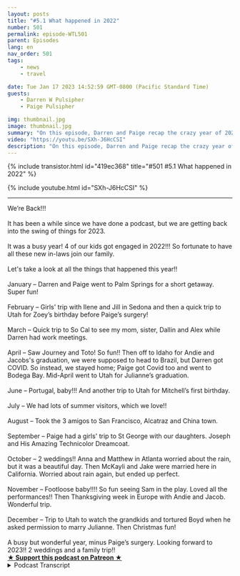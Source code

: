 ```yaml
---
layout: posts
title: "#5.1 What happened in 2022"
number: 501
permalink: episode-WTL501
parent: Episodes
lang: en
nav_order: 501
tags:
    - news
    - travel

date: Tue Jan 17 2023 14:52:59 GMT-0800 (Pacific Standard Time)
guests:
    - Darren W Pulsipher
    - Paige Pulsipher

img: thumbnail.jpg
image: thumbnail.jpg
summary: "On this episode, Darren and Paige recap the crazy year of 2022 with major surgery, COVID, three college graduations, two weddings, and constantly changing travel schedules."
video: "https://youtu.be/SXh-J6HcCSI"
description: "On this episode, Darren and Paige recap the crazy year of 2022 with major surgery, COVID, three college graduations, two weddings, and constantly changing travel schedules."
---
```


<div>
{% include transistor.html id="419ec368" title="#501 #5.1 What happened in 2022" %}

{% include youtube.html id="SXh-J6HcCSI" %}
</div>

---

<html><head></head><body><div>We’re Back!!!</div><div>&nbsp;</div><div>It has been a while since we have done a podcast, but we are getting back into the swing of things for 2023.&nbsp;</div><div>&nbsp;</div><div>It was a busy year! 4 of our kids got engaged in 2022!!! So fortunate to have all these new in-laws join our family.&nbsp;</div><div>&nbsp;</div><div>Let's take a look at all the things that happened this year!!</div><div>&nbsp;</div><div>January – Darren and Paige went to Palm Springs for a short getaway. Super fun!</div><div>&nbsp;</div><div>February – Girls' trip with Ilene and Jill in Sedona and then a quick trip to Utah for Zoey’s birthday before Paige’s surgery!&nbsp;</div><div>&nbsp;</div><div>March – Quick trip to So Cal to see my mom, sister, Dallin and Alex while Darren had work meetings.&nbsp;</div><div>&nbsp;</div><div>April – Saw Journey and Toto! So fun!! Then off to Idaho for Andie and Jacobs's graduation, we were supposed to head to Brazil, but Darren got COVID. So instead, we stayed home; Paige got Covid too and went to Bodega Bay. Mid-April went to Utah for Julianne’s graduation.&nbsp;</div><div>&nbsp;</div><div>June – Portugal, baby!!! And another trip to Utah for Mitchell’s first birthday.</div><div>&nbsp;</div><div>July – We had lots of summer visitors, which we love!!</div><div>&nbsp;</div><div>August – Took the 3 amigos to San Francisco, Alcatraz and China town.</div><div>&nbsp;</div><div>September – Paige had a girls' trip to St George with our daughters. Joseph and His Amazing Technicolor Dreamcoat.&nbsp;</div><div>&nbsp;</div><div>October – 2 weddings!! Anna and Matthew in Atlanta worried about the rain, but it was a beautiful day. Then McKayli and Jake were married here in California. Worried about rain again, but ended up perfect.&nbsp;</div><div>&nbsp;</div><div>November – Footloose baby!!!! So fun seeing Sam in the play. Loved all the performances!! Then Thanksgiving week in Europe with Andie and Jacob. Wonderful trip.</div><div>&nbsp;</div><div>December – Trip to Utah to watch the grandkids and tortured Boyd when he asked permission to marry Julianne. Then Christmas fun!&nbsp;</div><div>&nbsp;</div><div>A busy but wonderful year, minus Paige’s surgery. Looking forward to 2023!! 2 weddings and a family trip!!</div>
<strong>
  <a href="https://www.patreon.com/wheresthelemonade" target="_donate" rel="payment" title="★ Support this podcast on Patreon ★">★ Support this podcast on Patreon ★</a>
</strong></body></html>

<details>
<summary> Podcast Transcript </summary>

<p>﻿1</p>
<p>Hello, this is.</p>
<p>Darren and this is. Page.</p>
<p>And this is.</p>
<p>Where Lemonade.</p>
<p>Where we talk aboutwhat happens when life through you lemons.</p>
<p>You make some lemonade.</p>
<p>Meaning some weeks it's lemons.</p>
<p>Yes, some weeks it's just lemons.</p>
<p>Yeah.</p>
<p>On today's episode.</p>
<p>We're going to unpack 2020. Two.</p>
<p>You're using that buzzword. I'm back.</p>
<p>I know how good a.</p>
<p>Job we're so trendy.</p>
<p>All right.</p>
<p>It's been a long time since we podcastand we really apologize for our listenersout there,but we are dedicated. It's a new year.</p>
<p>We're dedicated to do it every week.</p>
<p>This yearit's already missed the first week.</p>
<p>We're so sorry.</p>
<p>Like, yeah, people have just been,you know, I've had peoplein crisis mode because Page and Aaronhave been podcasting.</p>
<p>Well, you know,and you're going tofind out why we kind of stop for a while.</p>
<p>It's been it's been a really hectic year.</p>
<p>It has been a hectic year.</p>
<p>Should we just dive inand unpack all this stuff?</p>
<p>Well, yeah,</p>
<p>First thing to unpack is four of ourten children got engaged in 2022.</p>
<p>Is a busy year for engagements, right?</p>
<p>It was.</p>
<p>And two of those fouractually got married.</p>
<p>They did three weeks apart. Thank you.</p>
<p>Matthew, Indiana and Jake McNallyfor making our October as chaoticas it possibly could have been.</p>
<p>It was awesome, though.</p>
<p>It was a fabulous October.</p>
<p>It was fun. It was fun. Driven.</p>
<p>It was fun with So let's golet's just go through the year.</p>
<p>Is that the best way to do this?</p>
<p>Let's do it.</p>
<p>All right.</p>
<p>So let's say we kicked off the yearwith a little birthday celebration for me.</p>
<p>My birthday's in January, and pagetwo took me to Palm</p>
<p>Springs and I went, Huh? Yes.</p>
<p>I gave that trip to you for Christmas.</p>
<p>Right.</p>
<p>And I had planned you know,</p>
<p>I planned a little trip to Palm Springs.</p>
<p>I, you know, reserveda couple of shows and.</p>
<p>And you open it up on Christmasand you're like, what are we old?</p>
<p>And I knew you were going to say that.</p>
<p>I know these were old.</p>
<p>People go. To vacation. Oh.</p>
<p>But true. Is it true or not?</p>
<p>Is it true or not?</p>
<p>Well, actually, I think</p>
<p>I think a lot of old people live there.</p>
<p>But I don't know that a lot of old peoplego there for vacationlike we saw a lot of people our age. Yeah,</p>
<p>I guess we.</p>
<p>Saw a lot of. These were old.</p>
<p>You don't live there.</p>
<p>Oh, you know what, though?</p>
<p>It was a lot of fun.</p>
<p>We actually had a lot of fun.</p>
<p>It was actually a really fun place.</p>
<p>It was? Yeah.</p>
<p>There's lots to do in Palm</p>
<p>Springs, out in the desert.</p>
<p>We went on a Jeep tour in the desert.</p>
<p>That was really fun.</p>
<p>And up some slot canyons up there.</p>
<p>That was a lot of fun andwe went to a back door was a back door.</p>
<p>No VIP. Sounds really. All right.</p>
<p>It was a VIP. No, it was a VIP.</p>
<p>Behind the scenes.</p>
<p>Behind the scenes. There we go.</p>
<p>That's behind the scenes of the zooin Palm Springs,which was really kind of coolbecause we had a guide for usto take us around the zooand we got to go in other placesthat people didn't get to goand we got to feed a giraffe.</p>
<p>It was I got. To hang out with them.</p>
<p>What were those walls? Wallabies.</p>
<p>What are those?</p>
<p>The Wallabies. Yeah, Wallabies. Yeah.</p>
<p>They're like just jumping all aroundus. Yeah.</p>
<p>So it was a fun trip.</p>
<p>That was when COVID was still a thingbecause you know, it'snot a thing anymore.</p>
<p>And it doesn't exist anymorebecause we're ignoring.</p>
<p>It. Don't you remember?</p>
<p>We went to the first restaurantwe went to.</p>
<p>They said,</p>
<p>Do you have your vaccination cards?</p>
<p>And we were like,</p>
<p>No, no.</p>
<p>I think we found them on our.</p>
<p>They're on our phone. Yeah, yeah.</p>
<p>Because we were like,</p>
<p>I didn't know that was a thank you.</p>
<p>We still had to show.</p>
<p>Oh, and we took the gondola.</p>
<p>Yeah, yeah. We went to the top ofwhatever that Piqua San Simeon.</p>
<p>No, no, I don't know. I don't know.</p>
<p>But it was pretty coolbecause we were down in the desertwhere it was 80 degrees or so,and just take the gondola up out of palm</p>
<p>Springs and there was no other ground.</p>
<p>So we took our snowgear with us and had a snowball fight.</p>
<p>Was fun. It was fun.</p>
<p>All right. So that was January.</p>
<p>And then in February,you decided to head off to Sedona?</p>
<p>I did.</p>
<p>I did my girls trip with Jill and Eileen.</p>
<p>And then I went straight from that tripto Utah for Zoe's birthday.</p>
<p>Which I missed this year.</p>
<p>Yes. They were upset with you.</p>
<p>I was upset. Well,this is a little problem.</p>
<p>Here's a tip to all of youthat have grandchildren.</p>
<p>Don't go to every grandchild's birthdayfor the first five or six years,because if you miss one,you're in trouble.</p>
<p>You get called. Out.</p>
<p>And I got called out by Emma.</p>
<p>Emma, that I wasn't there for Zoe'sthird birthday because I've been therefor all of her birthdays.</p>
<p>Well,</p>
<p>I don't think this year we're going tobe therebecause we're, we're kind of a littlewe're going there, but not for birthdays,so we're going to anyway.</p>
<p>So we're going to I think we're breakingthe cycle this year.</p>
<p>Yeah, we're going to break half of Yeah,well, but we have to be therefor Emma's eighth birthdaybecause she's going to get back to that.</p>
<p>That's a big deal. Definitely. Definitely.</p>
<p>Well, not your first grandchild,</p>
<p>I guess you spoil them.</p>
<p>That's right.</p>
<p>And then in February, drumroll.</p>
<p>Paige had.</p>
<p>Surgery.</p>
<p>I had my big surgery,which we've we podcast did about this,but this is just a little rundown.</p>
<p>But yeah, so I had my part of my colontaken out that was super fun.</p>
<p>And I got some white hairduring the month of February and March.</p>
<p>But we You're welcome.</p>
<p>I hit our deductible.</p>
<p>Nice. Yes, you did. You get her medical.</p>
<p>So the rest of the year was just cake.</p>
<p>And I was. Like. Yeah.</p>
<p>So doing it was, you know, itwasn't, it wasn't as bad of a recoveryas we thought it was going to be.</p>
<p>It was actually pretty,pretty chill recovery.</p>
<p>And it's good now.</p>
<p>It was well,it was kind of a chill recovery.</p>
<p>It was it was tough.</p>
<p>It was tough for not just you.</p>
<p>It was tough for everyone around you, too.</p>
<p>Yeah. Because we were worried about you.</p>
<p>And then we went downto Southern Californiato go see Paige's momat the end of March. So.</p>
<p>And this was right at the very end ofwhen you could travel again.</p>
<p>So we kind ofhad your eight week recovery, and then wewe went down to Southern Californiaat the end of March to go see your momand your sister and Delon and Alex. Yep.</p>
<p>So that was a fun that was a fun.</p>
<p>I'm done with recovery time. Yes.</p>
<p>And just a little a quick little trip.</p>
<p>Yep. So and then April,</p>
<p>April, we saw Journey and Toto.</p>
<p>Oh man, that was awesome.</p>
<p>That was it was some friends.</p>
<p>That was super fun.</p>
<p>Oh, my gosh. That was so fun.</p>
<p>If you get a chanceto go see Journey in concert, do it.</p>
<p>Yeah, they're really good.</p>
<p>Oh. Awesome.</p>
<p>Yeah. Yeah, it's actually a lot of fun.</p>
<p>Toto, one of the lead guyscame out with his walker to get on stage.</p>
<p>He literally did.</p>
<p>That's just not even a joke.</p>
<p>And then they sat him at a piano, andhe played the piano and sang couple songs.</p>
<p>You know what?</p>
<p>They're getting oldbecause we're all good.</p>
<p>This goes back to Palm Springs.</p>
<p>We're all lonely.</p>
<p>Yeah, Not that old.</p>
<p>Oh, my gosh. Look,</p>
<p>I do need to get my hair.</p>
<p>Hair dyed.</p>
<p>I got a little gray coming up,but not that much.</p>
<p>But April was actually a busy monthfor us, too, because Andy and Jacobgraduated from BYU, Idaho.</p>
<p>So we drove.</p>
<p>We drove, didn't we?</p>
<p>We did.</p>
<p>We drove to Idaho for their.</p>
<p>Graduationand there was a big snowstorm, was it not?</p>
<p>It was a snowstorm.</p>
<p>It wasn't huge.</p>
<p>But yes, we were driving and we were.</p>
<p>Driving, you know, so it's a little bitof white knuckle driving for about.</p>
<p>Yeah, there was.</p>
<p>About probably 3 hours of the 12 hourdrive up there.</p>
<p>And then we had a bigwe had some big plans for Andyand Jacob right after their graduationfor graduation, President</p>
<p>Jacob and I both servedchurch missions in Brazil,</p>
<p>So we were pressing up our Portuguese.</p>
<p>We had to show off to our wives,the beautiful country of Brazil.</p>
<p>And so the idea was, was rightafter graduation, we would come home,we get packed.</p>
<p>Andy and Jacob would meet us in Houston.</p>
<p>I think we were flying through Houston.</p>
<p>So so we we left Thursday, drove to</p>
<p>I don't know if Wednesday, Wednesdaydrove to Idaho.</p>
<p>Thursday was their graduation.</p>
<p>We drove home.</p>
<p>We drove home Friday.</p>
<p>This is very quick trip.</p>
<p>You know, when we were driving home Fridayin the car.</p>
<p>I started.</p>
<p>Getting started feeling sickand we're like, oh, it's like, oh, we're.</p>
<p>Supposed to leave Monday.</p>
<p>We were supposed to leave</p>
<p>Monday. Saturday.</p>
<p>You woke up.</p>
<p>You were really sick.</p>
<p>We decided to test you for COVID.</p>
<p>Because Why? Because why do we do that?</p>
<p>We did that because at the time.</p>
<p>I couldn't get back into. The U.S.</p>
<p>We didn't have to test to go to Brazil,but we had to test to get backinto the United States.</p>
<p>So we tested you hadwe did like what, three or four testsbecause we're like, are we.</p>
<p>Surely this test is. From. Yes.</p>
<p>So that was on Saturday.</p>
<p>We were supposed to leave Monday.</p>
<p>So that trip was.</p>
<p>Off and I called Jacoband the on Sunday they were goingto fly from Salt Lake tomeet usthrough San Francisco and then head down.</p>
<p>And the plans changed.</p>
<p>So they were homeless.</p>
<p>They didn't have a place to livefor that week after their graduationbecause we were going to be in Braziland then they were going to go back totheir new place that they had just gottena brand new job in Austin, Texas.</p>
<p>What a logistics nightmare for themand for us.</p>
<p>So, yeah, I tested positive for COVIDand that canceled the whole trip.</p>
<p>Yeah.</p>
<p>And then three days later,you tested positive for COVID one.</p>
<p>Yeah, You got it.</p>
<p>Yep. So we had the most boring.</p>
<p>It was it was a little challenging.</p>
<p>Yeah. That week, spring break,because Sam was off.</p>
<p>We had made arrangements for everything.</p>
<p>The other kids were with their mom,which Sam went to Disney Worldwith his sisterbecause we were supposed to be in Brazil.</p>
<p>So we were at home.</p>
<p>Yeah, it was kind of a bummer week,but and we were sick,so we were kind of likelooking at each other.</p>
<p>Are you going to go get water for us orcan you give make some soup for.</p>
<p>This type of thing?</p>
<p>You were a lot sicker than I was.</p>
<p>I didn't. I didn't get it that bad.</p>
<p>But we ended upwe ended up at the end of that.</p>
<p>We going out to Bodega Bay.</p>
<p>Bodega Bayand doing a small little hike out thereto get out of the houseand to get into some fresh air.</p>
<p>It was really nice. Don't worry.</p>
<p>We were inside.</p>
<p>We were outside.</p>
<p>Never came in close contact with anyone.</p>
<p>Right?</p>
<p>If anyone.</p>
<p>We don't want to get any emailsabout this.</p>
<p>We were not spreading COVID, don't worry.</p>
<p>No, we weren't.</p>
<p>And I felt really bad for Andyand Jacob because, I mean, we had boughtpackagesfor river cruises and jungle cruises.</p>
<p>I mean, the whole. Thing,it was all planned.</p>
<p>It was all it was.</p>
<p>We had just we had started packing. And.</p>
<p>We'd gonefor two years without getting COVID.</p>
<p>And that was a major.</p>
<p>LEMON Oh, it was a horrible and that.</p>
<p>Was a really bad. LEMON Yeah.</p>
<p>And then we were supposed to go straightfrom Brazil to back to Utah.</p>
<p>We were flying straight to youto for Julianne's graduation.</p>
<p>That's right. And so we ended up flying.</p>
<p>We flew, right?</p>
<p>We fly.</p>
<p>Yeah, we flew from here.</p>
<p>To Julianne's graduation,which was two weeks after Jacob's.</p>
<p>Yeah.</p>
<p>So once again, we were notwe didn't have COVID anymore.</p>
<p>You know, not contagious and. Contagious.</p>
<p>We were fine. So.</p>
<p>So we went back to Utah for Julianne'sgraduation, which was which was lovely.</p>
<p>It was lovely.</p>
<p>And I felt bad for Jacob and Andiebecause that was her graduation present.</p>
<p>So we we went with the tripon a trip with themlater on in the year in November,and then not to Brazil,because that was right after I looked at,</p>
<p>Hey, let's go to Brazil.</p>
<p>Then during Thanksgiving,right after a very contested election.</p>
<p>I'm glad we didn't go.</p>
<p>There was a little bit of rioting.</p>
<p>And now, I mean, nowit's pretty chaotic down there.</p>
<p>So we're glad thatwe got to go somewhere else with them.</p>
<p>Which well,but I feel bad because Julianne'sgraduation present was also a tripthat we were going to do at Thanksgiving.</p>
<p>Yeah, with. Julianne.</p>
<p>But because Andie is a teacherand she only has so many days off of work,she had the whole weekof Thanksgiving off.</p>
<p>So we had to bump Julianne's trip a weekbecause Joanne's jobis a little more flexible.</p>
<p>We did bump Julianne's tripfor Andie and Jacob's trip.</p>
<p>So sorry, Julianne.</p>
<p>You've been great and very understanding.</p>
<p>Yeah,we'll figure out that trip, Julianne.</p>
<p>Yes, we will.</p>
<p>All right.</p>
<p>So that leads us through April.</p>
<p>What a chaotic four months.</p>
<p>There was a lot.</p>
<p>I mean, you had major surgery.</p>
<p>We both got COVID and we were travelingand changing travel plans constantly.</p>
<p>It seemed like, Yeah, yeah.</p>
<p>But then weyou always have to have you always haveto have something in the works.</p>
<p>What are you talking about?</p>
<p>You have to have a plan.</p>
<p>You have to have a trip planned aheadso that you can say,</p>
<p>Oh, I'm looking forward to something.</p>
<p>I you know. What?</p>
<p>And it can be simple.</p>
<p>It could be a simple, Hey,we're going to go to Mendocino Coast or.</p>
<p>Yes, I don't have to.</p>
<p>I feel like that makes me soundlike some kind of likehousewife of Orange County or something.</p>
<p>I don't have too housewives.</p>
<p>I also housewife people.</p>
<p>I do not have to. But you're right.</p>
<p>Even if it's justeven if it's just an overnight trip, onenight someplace for you and I to go to.</p>
<p>I mean, I do like to have somethingto look forward to.</p>
<p>That something doesn't have to be a big.</p>
<p>Trip.</p>
<p>It does not. But big trips are nice.</p>
<p>Yeah, I'm not sure why so.</p>
<p>And we and we just.</p>
<p>We'd already spent the money on a tripto Brazil, so we had travel credits.</p>
<p>Well, we'd also we also had travel creditsfrom other trips that we canceled.</p>
<p>Yeah.</p>
<p>With Iceland and. Yeah.</p>
<p>So I had to,</p>
<p>I had to use some, some travel.</p>
<p>That's right.</p>
<p>We had to use, we had to use thiswas for the from the Iceland cancellation.</p>
<p>Yes it was.</p>
<p>And we had to use this seven nightstay anywhere.</p>
<p>At a Category five hotel.</p>
<p>Anywhere in the world.</p>
<p>Anywhere in the world.</p>
<p>We had to use it by the end of Juneor we lost it.</p>
<p>Yeah, well, we're not dumb.</p>
<p>We're not going to lose a sevennight stay.</p>
<p>Oh, hello.</p>
<p>So. So we looked all over the world.</p>
<p>We did for a for a really good categoryfive Marriott Hotel.</p>
<p>Those are hard to find. Yes.</p>
<p>Because sometimes a categoryfive is like a courtyard.</p>
<p>Yeah. Depending on the place.</p>
<p>And sometimes a categoryfive is really nice.</p>
<p>So we found a really nice one in Portugaland that's how we ended up in Portugal.</p>
<p>And what a lovely trip.</p>
<p>And Portugal's,</p>
<p>I mean, that was the resort we stayedat was off the beaten path,which was kind of nice.</p>
<p>We had our own beach to ourselves.</p>
<p>The weather was absolutely wonderful.</p>
<p>Yeah. And the food was incredible.</p>
<p>You check out our check out our podcaston Portugal.</p>
<p>In fact, we even podcast it from Portugal.</p>
<p>We did. That's right.</p>
<p>So you can see me.</p>
<p>I was all burntbecause we went to the beach. Mm.</p>
<p>Because your skin's like, transparent.</p>
<p>I put sunscreen like a vampire.</p>
<p>A sun hits themand it's like burn immediately.</p>
<p>But now. So yes, Portugal was lovely.</p>
<p>And then another tripto Utah for Mitchell's first birthday.</p>
<p>You can't miss the first birthday,even though the child'snever going to remembertheir first birthday that we were there.</p>
<p>Oh, but the other kids remember. Yes.</p>
<p>So I got back in the good graces of Emmabecause I showed up for Mitchell'sbirthday. Yes.</p>
<p>Yes, you did. So, yes,</p>
<p>Another trip to Utah.</p>
<p>And then July we stay home. Finally, we.</p>
<p>Stayed home and we had a lot of visitorscome to us, which was great.</p>
<p>So the joy was fun.</p>
<p>People came and visited family.</p>
<p>We needed a breakfrom running around and visiting kids.</p>
<p>And so and then right before schoolstarts in August,we decided to take the threeyoungest kids,which are now not little kids anymore.</p>
<p>My goodness, they're huge.</p>
<p>All grown up.</p>
<p>Now to 116 year oldand to 17 year olds now.</p>
<p>Yeah,we took them to Alcatraz to drop them off.</p>
<p>They wouldn't keep them.</p>
<p>They wouldn't keep them.</p>
<p>No, no.</p>
<p>So, yeah,that was a fun trip to San Francisco.</p>
<p>We went to Alcatraz and Chinatown,and that was fun.</p>
<p>We were there during oneof the one of the moon festivals,</p>
<p>I think, which was kind of fun.</p>
<p>It was fun.</p>
<p>So. So hanging out in our local areawas always, always good.</p>
<p>And it doesn't cost that muchto head over toeither. Oldtown SAC or San Francisco.</p>
<p>It's kind of fun. It's very cool.</p>
<p>And then let's see, September</p>
<p>I had a girls trip withsome of our daughters,so a couple of our daughter in law didn'tweren't there for the trip,but we got to go.</p>
<p>We were It all came aboutbecause of Josephand his amazing Technicolor Dreamcoat.</p>
<p>My kids growing up.</p>
<p>We watched that with Donny Osmond.</p>
<p>If you haven't seen it,go watch it, Donny.</p>
<p>You didn'twatch it. You're obsessed about it.</p>
<p>Just tell the truth. Yes.</p>
<p>And my kids, my daughters especially,have goodmemories and have it all memorized.</p>
<p>And so we saw that it was going in to thewhat'sto a con to account theater in St George.</p>
<p>So we decided with our kidsthat live there in Utah,we the girls, we had a little weekendin Saint George hiking and.</p>
<p>Well, this was this was right beforethe two weddings that we had in October.</p>
<p>Yeah.</p>
<p>So it was kind of nicebecause you got to spend some timewith your futuredaughter in law a little bit more.</p>
<p>Makayla was there, so that was super fun.</p>
<p>We had a great time. That was awesome.</p>
<p>So in October.</p>
<p>October, boy, you kids,it was funny because they said, Well,dad, we're we're almost having onein September and one in October.</p>
<p>So it's really two months.</p>
<p>It was three, three weeks apart.</p>
<p>They were three weeks apart.</p>
<p>But yeah,so a wonderful trip out to Georgia.</p>
<p>My gosh, Matthew and Anna's wedding.</p>
<p>Gorgeous. Oh.</p>
<p>Oh, that was.</p>
<p>That was almost a lemonadeor illuminate moment.</p>
<p>Oh, yeah. We were worried about the rain.</p>
<p>Because there was a hurricanethat came up the Gulfand the remnants of that hurricanewere hovering over Georgia.</p>
<p>And we were literally looking at the rainevery day.</p>
<p>It was an outside wedding.</p>
<p>It was a great venue.</p>
<p>Just this cute, oh, plantationhome, just wonderful.</p>
<p>But it wasn't big enough for everyoneto come inside for the wedding.</p>
<p>So we were trying to find other venues.</p>
<p>I was calling all over the placeto church buildingsand Marriotts and and convention centers.</p>
<p>Everything was booked solid, so.</p>
<p>We just prayed. A lot of praying went on.</p>
<p>And it ended up being a beautiful dayand absolute.</p>
<p>Beautiful, absolutely gorgeous day.</p>
<p>And then three weeks later,we had Jacob McKinley's wedding herein the Sacramento area.</p>
<p>And two days before their wedding,it once again an outsidewedding at our friend's propertyin Lincoln and.</p>
<p>Down.</p>
<p>Rain was expected for their wedding.</p>
<p>We're like, seriously?</p>
<p>But that's Mother Natureteasing us here in California.</p>
<p>Yeah. And we didn't at once again,we didn't have a backup.</p>
<p>You think we would have learnedour lesson? But there was no backup.</p>
<p>We were just praying once againand beautiful day like that.</p>
<p>So, yeah, we could have fretted about itand but we didn't.</p>
<p>We, we said, Hey, it's going to be.</p>
<p>We said, if all else fails, we can bringeverybody here to our house and.</p>
<p>Eat. Food, eat food.</p>
<p>But yeah, it all worked out great.</p>
<p>It was bothweddings were absolutely lovely.</p>
<p>And we got to New Daughter in law's.</p>
<p>It was.</p>
<p>Oh, they're great.</p>
<p>They're great women.</p>
<p>Yep, they are.</p>
<p>I love calling them daughter. Yeah.</p>
<p>And they each bring their own uniquenessto the family, which is wonderful.</p>
<p>It's exciting.</p>
<p>They are fabulous.</p>
<p>Oh, and then November.</p>
<p>I love November.</p>
<p>I rarely saw you in November.</p>
<p>Y footloose, baby.</p>
<p>I got to cut loose.</p>
<p>Footloose. All right, so, Sam, ourninth child, right?</p>
<p>And the one that's with us</p>
<p>He was Willard in the play.</p>
<p>Footlooseat the musical, Footloose at school, at.</p>
<p>His high. School, at his high school.</p>
<p>And there is one personthat made every singleevery singleperformance except for onepage. I went to every single performance.</p>
<p>What do you. I thought you missed one. Oh.</p>
<p>No, I did not.</p>
<p>I went I went late to when I was like,</p>
<p>Oh, you want to play?</p>
<p>I went to every scene.</p>
<p>Everyone who didn't make it to everyone.</p>
<p>You didn't make it to everyone.</p>
<p>I went to three. Yeah.</p>
<p>What do you mean?</p>
<p>Who didn't make a difference?</p>
<p>No, someone made it.</p>
<p>Except for one was a marilyn.</p>
<p>No, David. David got.</p>
<p>Sick. No, He missed the last.</p>
<p>He missed the last twobecause he was sick. Yeah, He's.</p>
<p>Trying to make it to everyone.</p>
<p>And Sam stole the show.</p>
<p>Oh, he did. He was so. Good. Awesome.</p>
<p>It was sohe was the comic relief in the play. He.</p>
<p>He had such great stage presence.</p>
<p>It was. He was so good.</p>
<p>Check out our YouTube channel.</p>
<p>Will put up some clips of the showup there.</p>
<p>He was fine.</p>
<p>I was shocked.</p>
<p>I was like, That's my little Sam up there.</p>
<p>He was stealing the crowd.</p>
<p>Oh, man.</p>
<p>He foundhe found his his calling with that.</p>
<p>He loved being on stage.</p>
<p>You know,he knew how to work the audience.</p>
<p>It was it was wonderful.</p>
<p>It was great.</p>
<p>So, yeah, that was thethat was the middle of Thanksgiving lot.</p>
<p>And heof course, we hadn't seen Sam for a monthbecause he'd been practicingand rehearsing the play.</p>
<p>And then and then we headed on a wonderfultrip, the graduation trip for</p>
<p>Andy and Jacob to no other than</p>
<p>Amsterdam.</p>
<p>Now, I said, Guys, really,</p>
<p>You want to go to Amsterdam in November,</p>
<p>Amsterdam and Germany and Brussels?</p>
<p>And I said, It's going to be cold and wet.</p>
<p>And Paige said,</p>
<p>And there's Christmas markets there. Yes.</p>
<p>Which was a tripthat we had planned to Christmases agothat we had to cancel because of.</p>
<p>COVID. Hit COVID.</p>
<p>So I didn't even know when theywhen they firstsaid they wonbecause we said, pick your second trip.</p>
<p>If we're not going to Brazil,where is your second place you want to go?</p>
<p>And Andy really wanted to go to Amsterdamand Germany, and I was like, okay, great.</p>
<p>And then I start like, you know, Googling,what should we do?</p>
<p>And I'm like,</p>
<p>Oh my. Gosh, Christmas market.</p>
<p>So and then once Andy found out there were</p>
<p>Christmas markets, there was nothing</p>
<p>I could do to convince him to go to Hawaiior Puerto Rico or some warm place.</p>
<p>Nope.</p>
<p>Instead, we got on our rain gear and our.</p>
<p>It wasn't too bad.</p>
<p>The weather wasn't too bad.</p>
<p>It was chilly a few days and it rained.</p>
<p>It didn't rain as much as we thought.</p>
<p>We had to bundle up. Yeah,we had to bundle up.</p>
<p>But Christmas markets. Oh, my goodness.</p>
<p>They know how to do it in Germany.</p>
<p>In Korea, incredible Christmas markets.</p>
<p>So much fun.</p>
<p>So we we went to several several places</p>
<p>Amsterdam, Cologne, Germany,</p>
<p>Brussels, Belgiumand and a couple other small towns Bruggeand get into a wonderful trip with themand we got to spend some time with Andy,our daughter in law, who we're continuingto get to know and love even more now.</p>
<p>It was great.</p>
<p>And if you are planningon going to Christmas markets in Europe,give us a shoutbecause they are not all created equal.</p>
<p>No, they are not.</p>
<p>In fact, check out our YouTube channelwhere you're going to see somesome travel logson on the Christmas markets.</p>
<p>So and the highlight ofit was Felice Navidad in German.</p>
<p>You got to check out that podcast.</p>
<p>That was pretty funny.</p>
<p>All right, December,how could we keep traveling?</p>
<p>We had to go watch the grandkidsin December and to meetmy future son in law.</p>
<p>Yes. Yes.</p>
<p>So our sweet little Julianne fell in loveand got engaged.</p>
<p>Well, he was he wanted to talk to me.</p>
<p>And I said, okay,where we go up and watch the grandkids forwhat was that, three days or so?</p>
<p>Yeah, four days.</p>
<p>I got to spend some time talking to Boyd,who is Julianne's fiancee, wherehe asked me if he could marry my daughterafter I talked to him for a while.</p>
<p>It was wonderful. He's a great guy.</p>
<p>And and then we left it at that.</p>
<p>And then he calls us up afterwardsand says,</p>
<p>I want to propose to her on Christmas Day.</p>
<p>Because that was her childhood dreamto get proposed to on Christmas Day.</p>
<p>So he wanted to surprise herbecause he had toldshe was coming home for Christmasand he had said, I can't go with youand I can't go to my parents housefor Christmas because I have to work.</p>
<p>And so he wanted to surprise herso that was that was kind of a nightmare.</p>
<p>Poor guy.</p>
<p>He was flying in on Christmas Eve nightand then he was going to be hereonly for Christmas Day, surprise her,and then fly back the next day.</p>
<p>He was in the middle of that southwestnightmare.</p>
<p>It wasn't just Southwest the first day,but it turned into a nightmare.</p>
<p>So, yeah, his first card, his first flightwas canceled on Christmas Eve.</p>
<p>And then he called me up and said,</p>
<p>Well, I'm not going to make ituntil Christmas Daybecause we had it all arrangedwhere he was going to do it,and we were going to,you know, get Julianne therefor some lame excuse that we made up.</p>
<p>And then he called me and said,</p>
<p>I got to push the time.</p>
<p>I got another flight for Christmas Dayand I'm not going to get inuntil like 11 or 12.</p>
<p>And so we arranged all thatand I hung up the phoneand tried to make some arrangements.</p>
<p>He called me back.my Christmas flight was canceled, too.</p>
<p>He said, I'm getting on a trainfrom Salt Lake Cityto Folsom, California, to Sacramento.</p>
<p>Yeah.</p>
<p>He hopped on the train at like midnightand got here at 3 p.m.the next dayand came here, showered, changed and and.</p>
<p>At 4 p.m.proposed to Julianneat Temple Hill in Sacramento.</p>
<p>It was wonderful.</p>
<p>I hid in the bushes.</p>
<p>I got some great pictures which I willpost the couple on our Facebook site.</p>
<p>You can see those.</p>
<p>I also I was I was hiding inthe bushes, taking pictures.</p>
<p>Not creepy at all.</p>
<p>Not creepy at all.</p>
<p>And then I hopped out of the bushesand scared Julian a little bitand then tooksome real good pictures of them.</p>
<p>And then you leftbecause they want to be alone.</p>
<p>I sat on the bench with them fora little bit to talk to him a little bit.</p>
<p>Now, I left. He did. Not. I ran away.</p>
<p>So as you can see, it was a crazy 2022.</p>
<p>It was.</p>
<p>And there were a lot of there werea lot of lemons thrown at us, frankly.</p>
<p>Yes. The surgery was probably the biggest.</p>
<p>LEMON The COVID.</p>
<p>Cold. The biggest.</p>
<p>LEMON Yeah. We got a little kind of down.</p>
<p>Yeah, we did.</p>
<p>We did. Buttwo weddings, four engagements.</p>
<p>Next year, we got two weddings down,and Alex are getting marriedand Julianna Boyd are getting married.</p>
<p>So we've got andthey're not a month apart, which is great.</p>
<p>Yes, they're several months apart,</p>
<p>But, um,so we're very excited to get more in-lawsin our family, too.</p>
<p>Son in laws.</p>
<p>We're very, very excited.</p>
<p>We love both of them very much.</p>
<p>And we plan on making a lot of lemonadethis year,hopefully not as many lemons this year.</p>
<p>Hopefullythis will be a a little bit easier year.</p>
<p>But we must have we makea lot of lemonade.</p>
<p>If you like today's episode.</p>
<p>Give us five stars on iTunes, Spotify,</p>
<p>Google.</p>
<p>And head to Facebook and like us.</p>
<p>And check out our blogat Where's Eliminated Talk.</p>
<p>Where you can leavequestions and comments.</p>
<p>And but most of all.</p>
<p>Go out, make some lemonade.</p>
<p>You bet your baby.</p>

</details>
